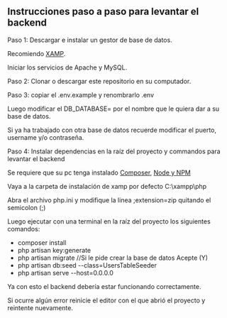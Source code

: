 ## Instrucciones paso a paso para levantar el backend

Paso 1: Descargar e instalar un gestor de base de datos.

Recomiendo [XAMP](https://www.apachefriends.org/es/index.html).

Iniciar los servicios de Apache y MySQL.

Paso 2: Clonar o descargar este repositorio en su computador.

Paso 3: copiar el .env.example y renombrarlo .env

Luego modificar el DB_DATABASE= por el nombre que le quiera dar a su base de datos.

Si ya ha trabajado con otra base de datos recuerde modificar el puerto, username y/o contraseña.

Paso 4: Instalar dependencias en la raíz del proyecto y commandos para levantar el backend

Se requiere que su pc tenga instalado [Composer](https://getcomposer.org/), [Node y NPM](https://nodejs.org/en)

Vaya a la carpeta de instalación de xamp por defecto C:\xampp\php

Abra el archivo php.ini y modifique la linea ;extension=zip quitando el semicolon (;)

Luego ejecutar con una terminal en la raíz del proyecto los siguientes comandos: 

- composer install
- php artisan key:generate
- php artisan migrate  //Si le pide crear la base de datos Acepte (Y)
- php artisan db:seed --class=UsersTableSeeder
- php artisan serve --host=0.0.0.0

Ya con esto el backend debería estar funcionando correctamente.

Si ocurre algún error reinicie el editor con el que abrió el proyecto y reintente nuevamente.
